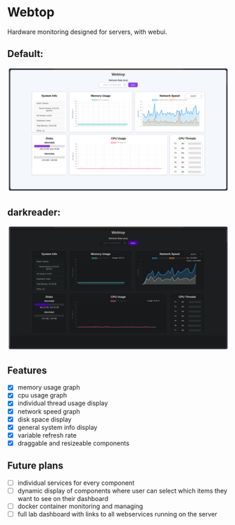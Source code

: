 # Webtop
Hardware monitoring designed for servers, with webui.

## Default:
![img_1.png](res/img_1.png)

## darkreader:
![img.png](res/img.png)
## Features
- [x] memory usage graph
- [x] cpu usage graph
- [x] individual thread usage display
- [x] network speed graph
- [x] disk space display
- [x] general system info display
- [x] variable refresh rate
- [x] draggable and resizeable components

## Future plans
- [ ] individual services for every component
- [ ] dynamic display of components where user can select which items they want to see on their dashboard
- [ ] docker container monitoring and managing
- [ ] full lab dashboard with links to all webservices running on the server
